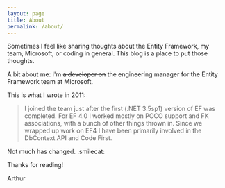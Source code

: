 ```yaml
---
layout: page
title: About
permalink: /about/
---
```


Sometimes I feel like sharing thoughts about the Entity Framework, my team, Microsoft, or coding in general.
This blog is a place to put those thoughts.

A bit about me: I'm ~~a developer on~~ the engineering manager for the Entity Framework team at Microsoft.

This is what I wrote in 2011:

> I joined the team just after the first (.NET 3.5sp1) version of EF was completed.
For EF 4.0 I worked mostly on POCO support and FK associations, with a bunch of other things thrown in.
Since we wrapped up work on EF4 I have been primarily involved in the DbContext API and Code First.

Not much has changed. :smilecat:

Thanks for reading!

Arthur